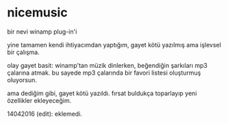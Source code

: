 nicemusic
=========

bir nevi winamp plug-in'i

yine tamamen kendi ihtiyacımdan yaptığım, gayet kötü yazılmış ama işlevsel bir çalışma.

olay gayet basit: winamp'tan müzik dinlerken, beğendiğin şarkıları mp3 çalarına atmak. bu sayede mp3 çalarında bir favori listesi oluşturmuş oluyorsun.

ama dediğim gibi, gayet kötü yazıldı. fırsat buldukça toparlayıp yeni özellikler ekleyeceğim.

14042016 (edit): eklemedi.

